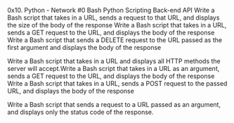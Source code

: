 0x10. Python - Network #0
Bash
Python
Scripting
Back-end
API
Write a Bash script that takes in a URL, sends a request to that URL, and displays the size of the body of the response
Write a Bash script that takes in a URL, sends a GET request to the URL, and displays the body of the response
Write a Bash script that sends a DELETE request to the URL passed as the first argument and displays the body of the response

Write a Bash script that takes in a URL and displays all HTTP methods the server will accept.Write a Bash script that takes in a URL as an argument, sends a GET request to the URL, and displays the body of the response
Write a Bash script that takes in a URL, sends a POST request to the passed URL, and displays the body of the response


Write a Bash script that sends a request to a URL passed as an argument, and displays only the status code of the response.

